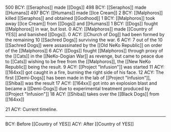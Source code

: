  500 BCY: [[Seraphos]] made [[Dogs]]
 498 BCY: [[Seraphos]] made [[Humans]]
 497 BCY: [[Humans]] made [[Ice Cream]]
 2 BCY: [[Malphoros]] killed [[Seraphos]] and obtained [[Godhood]]
 1 BCY: [[Malphoros]] took away [[Ice Cream]] from [[Dogs]] and [[Humans]]
 1 BCY: [[Dogs]] fought [[Malphoros]] in war, but lost.
 0 ACY: [[Malphoros]] made [[Country of YES]] and banished [[Dogs]]. 
 0 ACY: [[Church of Dog]] had been formed by the remaining 10 [[Sachred Dogs]] surviving the war.
 6 ACY: 7 out of the 10 [[Sachred Dogs]] were assassinated by the [[Old NeKo Republic]] on order of the [[Malphoros]]
 6 ACY: [[Dogs]] fought [[Malphoros]] through proxy of the [[Cats]] in the [[NeKo-Dogian War]] as revenge, but came to peace due to [[Cats]] wishing to be free from the [[Malphoros]], the [[New NeKo Republic]] being the result.
 9 ACY: [[Project "Infusion"]] was started
 11 ACY: [[164xx]] got caught in a fire, burning the right side of his face.
 12 ACY: The first [[Demi-Dogs]] has been made in the lab of [[Project "Infusion"]], [[Shiba]] was the result
 17 ACY: [[164xx]] got into an explosion blast and became a [[Demi-Dogs]] due to experimental treatment produced by [[Project "Infusion"]]
 18 ACY: [[Shiba]] takes over the [[Black Dogs]] from [[164xx]]
 
 21 ACY: Current timeline.
 

---

BCY: Before [[Country of YES]]
ACY: After [[Country of YES]]
